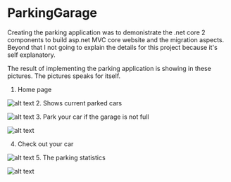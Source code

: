 # ParkingGarage
Creating the parking application was to demonistrate the .net core 2 components to
build asp.net MVC core website and the migration aspects. Beyond that I not going to explain the details for this project because it's self explanatory.

The result of implementing the parking application is showing in these pictures. The pictures speaks for itself.
1. Home page

![alt text](https://github.com/muluhai/EuroParking/blob/master/Parks.WebApp/images/park1.png)
2. Shows current parked cars

![alt text](https://github.com/muluhai/EuroParking/blob/master/Parks.WebApp/images/park2.png)
3. Park your car if the garage is not full

![alt text](https://github.com/muluhai/EuroParking/blob/master/Parks.WebApp/images/park3.png)

4. Check out your car

![alt text](https://github.com/muluhai/EuroParking/blob/master/Parks.WebApp/images/park4.png)
5. The parking statistics

![alt text](https://github.com/muluhai/EuroParking/blob/master/Parks.WebApp/images/park5.png)
